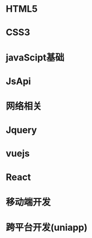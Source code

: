 # HTML5
# CSS3
# javaScipt基础
# JsApi
# 网络相关
# Jquery
# vuejs
# React
# 移动端开发
# 跨平台开发(uniapp)
<!-- # 🎉关于本站 -->
